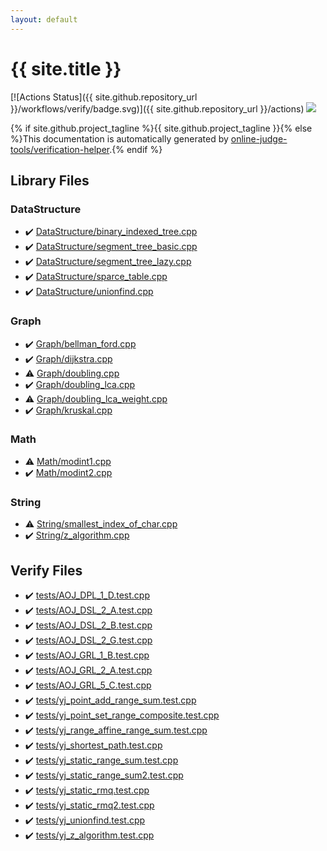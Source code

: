 ```yaml
---
layout: default
---
```


<!-- mathjax config similar to math.stackexchange -->
<script type="text/javascript" async
  src="https://cdnjs.cloudflare.com/ajax/libs/mathjax/2.7.5/MathJax.js?config=TeX-MML-AM_CHTML">
</script>
<script type="text/x-mathjax-config">
  MathJax.Hub.Config({
    TeX: { equationNumbers: { autoNumber: "AMS" }},
    tex2jax: {
      inlineMath: [ ['$','$'] ],
      processEscapes: true
    },
    "HTML-CSS": { matchFontHeight: false },
    displayAlign: "left",
    displayIndent: "2em"
  });
</script>

<script type="text/javascript" src="https://cdnjs.cloudflare.com/ajax/libs/jquery/3.4.1/jquery.min.js"></script>
<script src="https://cdn.jsdelivr.net/npm/jquery-balloon-js@1.1.2/jquery.balloon.min.js" integrity="sha256-ZEYs9VrgAeNuPvs15E39OsyOJaIkXEEt10fzxJ20+2I=" crossorigin="anonymous"></script>
<script type="text/javascript" src="assets/js/copy-button.js"></script>
<link rel="stylesheet" href="assets/css/copy-button.css" />


# {{ site.title }}

[![Actions Status]({{ site.github.repository_url }}/workflows/verify/badge.svg)]({{ site.github.repository_url }}/actions)
<a href="{{ site.github.repository_url }}"><img src="https://img.shields.io/github/last-commit/{{ site.github.owner_name }}/{{ site.github.repository_name }}" /></a>

{% if site.github.project_tagline %}{{ site.github.project_tagline }}{% else %}This documentation is automatically generated by <a href="https://github.com/online-judge-tools/verification-helper">online-judge-tools/verification-helper</a>.{% endif %}

## Library Files

<div id="5e248f107086635fddcead5bf28943fc"></div>

### DataStructure

* :heavy_check_mark: <a href="library/DataStructure/binary_indexed_tree.cpp.html">DataStructure/binary_indexed_tree.cpp</a>
* :heavy_check_mark: <a href="library/DataStructure/segment_tree_basic.cpp.html">DataStructure/segment_tree_basic.cpp</a>
* :heavy_check_mark: <a href="library/DataStructure/segment_tree_lazy.cpp.html">DataStructure/segment_tree_lazy.cpp</a>
* :heavy_check_mark: <a href="library/DataStructure/sparce_table.cpp.html">DataStructure/sparce_table.cpp</a>
* :heavy_check_mark: <a href="library/DataStructure/unionfind.cpp.html">DataStructure/unionfind.cpp</a>


<div id="4cdbd2bafa8193091ba09509cedf94fd"></div>

### Graph

* :heavy_check_mark: <a href="library/Graph/bellman_ford.cpp.html">Graph/bellman_ford.cpp</a>
* :heavy_check_mark: <a href="library/Graph/dijkstra.cpp.html">Graph/dijkstra.cpp</a>
* :warning: <a href="library/Graph/doubling.cpp.html">Graph/doubling.cpp</a>
* :heavy_check_mark: <a href="library/Graph/doubling_lca.cpp.html">Graph/doubling_lca.cpp</a>
* :warning: <a href="library/Graph/doubling_lca_weight.cpp.html">Graph/doubling_lca_weight.cpp</a>
* :heavy_check_mark: <a href="library/Graph/kruskal.cpp.html">Graph/kruskal.cpp</a>


<div id="a49950aa047c2292e989e368a97a3aae"></div>

### Math

* :warning: <a href="library/Math/modint1.cpp.html">Math/modint1.cpp</a>
* :heavy_check_mark: <a href="library/Math/modint2.cpp.html">Math/modint2.cpp</a>


<div id="27118326006d3829667a400ad23d5d98"></div>

### String

* :warning: <a href="library/String/smallest_index_of_char.cpp.html">String/smallest_index_of_char.cpp</a>
* :heavy_check_mark: <a href="library/String/z_algorithm.cpp.html">String/z_algorithm.cpp</a>


## Verify Files

* :heavy_check_mark: <a href="verify/tests/AOJ_DPL_1_D.test.cpp.html">tests/AOJ_DPL_1_D.test.cpp</a>
* :heavy_check_mark: <a href="verify/tests/AOJ_DSL_2_A.test.cpp.html">tests/AOJ_DSL_2_A.test.cpp</a>
* :heavy_check_mark: <a href="verify/tests/AOJ_DSL_2_B.test.cpp.html">tests/AOJ_DSL_2_B.test.cpp</a>
* :heavy_check_mark: <a href="verify/tests/AOJ_DSL_2_G.test.cpp.html">tests/AOJ_DSL_2_G.test.cpp</a>
* :heavy_check_mark: <a href="verify/tests/AOJ_GRL_1_B.test.cpp.html">tests/AOJ_GRL_1_B.test.cpp</a>
* :heavy_check_mark: <a href="verify/tests/AOJ_GRL_2_A.test.cpp.html">tests/AOJ_GRL_2_A.test.cpp</a>
* :heavy_check_mark: <a href="verify/tests/AOJ_GRL_5_C.test.cpp.html">tests/AOJ_GRL_5_C.test.cpp</a>
* :heavy_check_mark: <a href="verify/tests/yj_point_add_range_sum.test.cpp.html">tests/yj_point_add_range_sum.test.cpp</a>
* :heavy_check_mark: <a href="verify/tests/yj_point_set_range_composite.test.cpp.html">tests/yj_point_set_range_composite.test.cpp</a>
* :heavy_check_mark: <a href="verify/tests/yj_range_affine_range_sum.test.cpp.html">tests/yj_range_affine_range_sum.test.cpp</a>
* :heavy_check_mark: <a href="verify/tests/yj_shortest_path.test.cpp.html">tests/yj_shortest_path.test.cpp</a>
* :heavy_check_mark: <a href="verify/tests/yj_static_range_sum.test.cpp.html">tests/yj_static_range_sum.test.cpp</a>
* :heavy_check_mark: <a href="verify/tests/yj_static_range_sum2.test.cpp.html">tests/yj_static_range_sum2.test.cpp</a>
* :heavy_check_mark: <a href="verify/tests/yj_static_rmq.test.cpp.html">tests/yj_static_rmq.test.cpp</a>
* :heavy_check_mark: <a href="verify/tests/yj_static_rmq2.test.cpp.html">tests/yj_static_rmq2.test.cpp</a>
* :heavy_check_mark: <a href="verify/tests/yj_unionfind.test.cpp.html">tests/yj_unionfind.test.cpp</a>
* :heavy_check_mark: <a href="verify/tests/yj_z_algorithm.test.cpp.html">tests/yj_z_algorithm.test.cpp</a>


